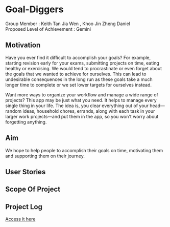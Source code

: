 # Goal-Diggers
Group Member : Keith Tan Jia Wen , Khoo Jin Zheng Daniel    
Proposed Level of Achievement : Gemini

## Motivation
Have you ever find it difficult to accomplish your goals? For example, starting revision early for your exams, submitting projects on time, eating healthy or exercising. We would tend to procrastinate or even forget about the goals that we wanted to achieve for ourselves. This can lead to undesirable consequences in the long run as these goals take a much longer time to complete or we set lower targets for ourselves instead.

Want more ways to organize your workflow and manage a wide range of projects? This app may be just what you need. It helps to manage every single thing in your life. The idea is, you clear everything out of your head—random ideas, household chores, errands, along with each task in your larger work projects—and put them in the app, so you won't worry about forgetting anything.

## Aim
We hope to help people to accomplish their goals on time, motivating them and supporting them on their journey.

## User Stories

## Scope Of Project

## Project Log 
[Access it here](https://docs.google.com/spreadsheets/d/1627yw5_XkMy7Iwnjxbx3gzkLc4e0jlNZPGXV5smlsdI/edit?usp=sharing)
